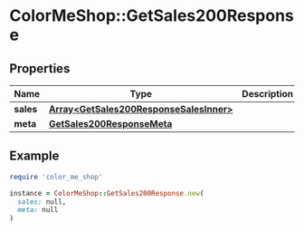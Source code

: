 # ColorMeShop::GetSales200Response

## Properties

| Name | Type | Description | Notes |
| ---- | ---- | ----------- | ----- |
| **sales** | [**Array&lt;GetSales200ResponseSalesInner&gt;**](GetSales200ResponseSalesInner.md) |  | [optional] |
| **meta** | [**GetSales200ResponseMeta**](GetSales200ResponseMeta.md) |  | [optional] |

## Example

```ruby
require 'color_me_shop'

instance = ColorMeShop::GetSales200Response.new(
  sales: null,
  meta: null
)
```

